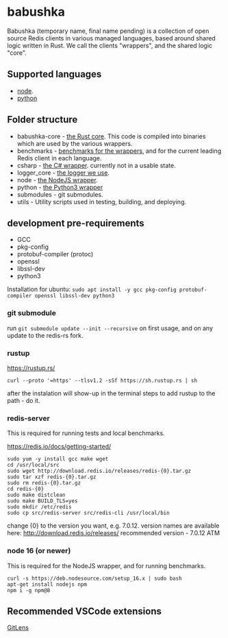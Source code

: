 # babushka

Babushka (temporary name, final name pending) is a collection of open source Redis clients in various managed languages, based around shared logic written in Rust. We call the clients "wrappers", and the shared logic "core".

## Supported languages

-   [node](./node/README.md).
-   [python](./python/README.md)

## Folder structure

-   babushka-core - [the Rust core](./babushka-core/README.md). This code is compiled into binaries which are used by the various wrappers.
-   benchmarks - [benchmarks for the wrappers](./benchmarks/README.md), and for the current leading Redis client in each language.
-   csharp - [the C# wrapper](./csharp/README.md). currently not in a usable state.
-   logger_core - [the logger we use](./logger_core/).
-   node - [the NodeJS wrapper](./node/README.md).
-   python - [the Python3 wrapper](./python/README.md)
-   submodules - git submodules.
-   utils - Utility scripts used in testing, building, and deploying.

## development pre-requirements

-   GCC
-   pkg-config
-   protobuf-compiler (protoc)
-   openssl
-   libssl-dev
-   python3

Installation for ubuntu:
`sudo apt install -y gcc pkg-config protobuf-compiler openssl libssl-dev python3`

### git submodule

run `git submodule update --init --recursive` on first usage, and on any update to the redis-rs fork.

### rustup

https://rustup.rs/

```
curl --proto '=https' --tlsv1.2 -sSf https://sh.rustup.rs | sh
```

after the instalation will show-up in the terminal steps to add rustup to the path - do it.

### redis-server

This is required for running tests and local benchmarks.

https://redis.io/docs/getting-started/

```
sudo yum -y install gcc make wget
cd /usr/local/src
sudo wget http://download.redis.io/releases/redis-{0}.tar.gz
sudo tar xzf redis-{0}.tar.gz
sudo rm redis-{0}.tar.gz
cd redis-{0}
sudo make distclean
sudo make BUILD_TLS=yes
sudo mkdir /etc/redis
sudo cp src/redis-server src/redis-cli /usr/local/bin
```

change {0} to the version you want, e.g. 7.0.12. version names are available here: http://download.redis.io/releases/
recommended version - 7.0.12 ATM

### node 16 (or newer)

This is required for the NodeJS wrapper, and for running benchmarks.

```
curl -s https://deb.nodesource.com/setup_16.x | sudo bash
apt-get install nodejs npm
npm i -g npm@8
```

## Recommended VSCode extensions

[GitLens](https://marketplace.visualstudio.com/items?itemName=eamodio.gitlens)
